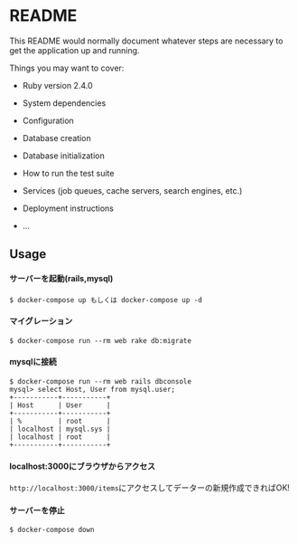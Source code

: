 # README

This README would normally document whatever steps are necessary to get the
application up and running.

Things you may want to cover:

* Ruby version
2.4.0

* System dependencies

* Configuration

* Database creation

* Database initialization

* How to run the test suite

* Services (job queues, cache servers, search engines, etc.)

* Deployment instructions

* ...



## Usage 

#### サーバーを起動(rails,mysql)
```
$ docker-compose up もしくは docker-compose up -d
```

#### マイグレーション
```
$ docker-compose run --rm web rake db:migrate
```

#### mysqlに接続
```
$ docker-compose run --rm web rails dbconsole
mysql> select Host, User from mysql.user;
+-----------+-----------+
| Host      | User      |
+-----------+-----------+
| %         | root      |
| localhost | mysql.sys |
| localhost | root      |
+-----------+-----------+
```

#### localhost:3000にブラウザからアクセス

``http://localhost:3000/items``にアクセスしてデーターの新規作成できればOK!


#### サーバーを停止
```
$ docker-compose down
```
